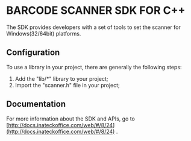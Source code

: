 # BARCODE SCANNER SDK FOR C++
The SDK provides developers with a set of tools to set the scanner for Windows(32/64bit) platforms.

## Configuration
To use a library in your project, there are generally the following steps:
1. Add the "lib/*" library to your project;
2. Import the "scanner.h" file in your project;

## Documentation
For more information about the SDK and APIs, go to [http://docs.inateckoffice.com/web/#/8/24](http://docs.inateckoffice.com/web/#/8/24) .

